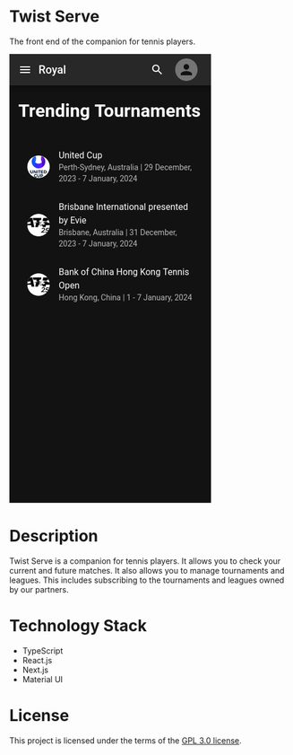# Twist Serve

The front end of the companion for tennis players.

![Home page](docs/static/images/home-page.png)

# Description

Twist Serve is a companion for tennis players. It allows you to check your current and future matches. It also allows you to manage tournaments and leagues. This includes subscribing to the tournaments and leagues owned by our partners.

# Technology Stack

- TypeScript
- React.js
- Next.js
- Material UI

# License

This project is licensed under the terms of the [GPL 3.0 license](./LICENSE).
